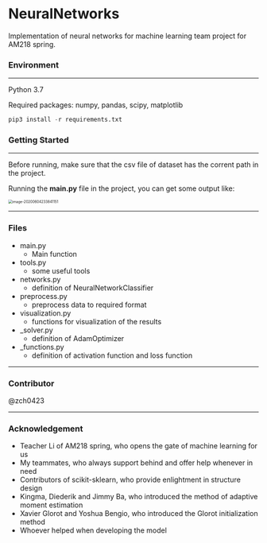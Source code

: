 # NeuralNetworks

Implementation of neural networks for machine learning team project for AM218 spring.

### Environment

---

Python 3.7

Required packages: numpy, pandas, scipy, matplotlib

```python
pip3 install -r requirements.txt
```

### Getting Started

---

Before running, make sure that the csv file of dataset has the corrent path in the project.

Running the **main.py** file in the project, you can get some output like:

<img src="/Users/zch/Library/Application Support/typora-user-images/image-20200604233841151.png" alt="image-20200604233841151" style="zoom:50%;" />

---

### Files

- main.py
    - Main function
- tools.py
    - some useful tools
- networks.py
    - definition of NeuralNetworkClassifier
- preprocess.py
    - preprocess data to required format
- visualization.py
    - functions for visualization of the results
- _solver.py
    - definition of AdamOptimizer
- _functions.py
    - definition of activation function and loss function

---

### Contributor

@zch0423

---

### **Acknowledgement**

- Teacher Li of AM218 spring, who opens the gate of machine learning for us
- My teammates, who always support behind and offer help whenever in need
- Contributors of scikit-sklearn, who provide enlightment in structure design
- Kingma, Diederik and Jimmy Ba, who introduced the method of adaptive  moment estimation
- Xavier Glorot and Yoshua Bengio, who introduced the Glorot initialization method
- Whoever helped when developing the model

